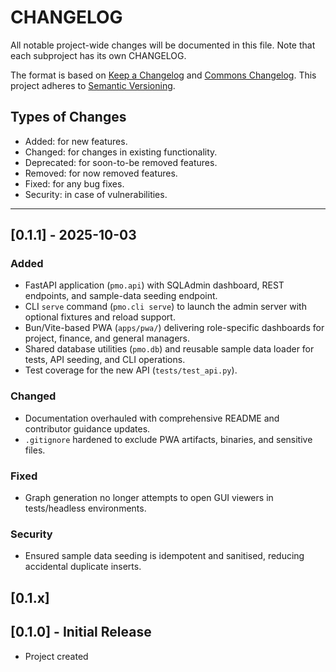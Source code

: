 # CHANGELOG

All notable project-wide changes will be documented in this file. Note that each subproject has its own CHANGELOG.

The format is based on [Keep a Changelog](https://keepachangelog.com/en/1.0.0/) and [Commons Changelog](https://common-changelog.org). This project adheres to [Semantic Versioning](https://semver.org/spec/v2.0.0.html).

## Types of Changes

- Added: for new features.
- Changed: for changes in existing functionality.
- Deprecated: for soon-to-be removed features.
- Removed: for now removed features.
- Fixed: for any bug fixes.
- Security: in case of vulnerabilities.

---

## [0.1.1] - 2025-10-03

### Added
- FastAPI application (`pmo.api`) with SQLAdmin dashboard, REST endpoints, and sample-data seeding endpoint.
- CLI `serve` command (`pmo.cli serve`) to launch the admin server with optional fixtures and reload support.
- Bun/Vite-based PWA (`apps/pwa/`) delivering role-specific dashboards for project, finance, and general managers.
- Shared database utilities (`pmo.db`) and reusable sample data loader for tests, API seeding, and CLI operations.
- Test coverage for the new API (`tests/test_api.py`).

### Changed
- Documentation overhauled with comprehensive README and contributor guidance updates.
- `.gitignore` hardened to exclude PWA artifacts, binaries, and sensitive files.

### Fixed
- Graph generation no longer attempts to open GUI viewers in tests/headless environments.

### Security
- Ensured sample data seeding is idempotent and sanitised, reducing accidental duplicate inserts.

## [0.1.x]



## [0.1.0] - Initial Release

- Project created
